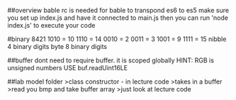 ##overview
bable rc is needed for bable to transpond es6 to es5
make sure you set up index.js and have it connected to main.js then you can run 'node index.js' to execute your code

#binary
8421
1010 = 10
1110 = 14
0010 = 2
0011 = 3
1001 = 9
1111 = 15
nibble 4 binary digits
byte 8 binary digits

##buffer
dont need to require buffer. it is scoped globally
HINT: RGB is unsigned numbers  USE buf.readUint16LE

##lab
model folder
    >class constructor - in lecture code
    >takes in a buffer
    >read you bmp and take buffer array
    >just look at lecture code